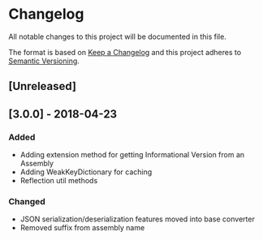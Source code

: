 # Changelog
All notable changes to this project will be documented in this file.

The format is based on [Keep a Changelog](http://keepachangelog.com/en/1.0.0/)
and this project adheres to [Semantic Versioning](http://semver.org/spec/v2.0.0.html).

## [Unreleased]

## [3.0.0] - 2018-04-23
### Added
 - Adding extension method for getting Informational Version from an Assembly
 - Adding WeakKeyDictionary for caching
 - Reflection util methods
 
### Changed
 - JSON serialization/deserialization features moved into base converter
 - Removed suffix from assembly name
 